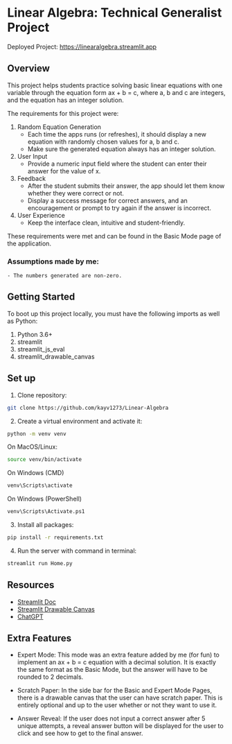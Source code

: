 # Linear Algebra: Technical Generalist Project

Deployed Project: https://linearalgebra.streamlit.app

## Overview

This project helps students practice solving basic linear equations with one variable through the equation form ax + b = c, where a, b and c are integers, and the equation has an integer solution.

The requirements for this project were:

1. Random Equation Generation
   - Each time the apps runs (or refreshes), it should display a new equation with randomly chosen values for a, b and c.
   - Make sure the generated equation always has an integer solution.
2. User Input
   - Provide a numeric input field where the student can enter their answer for the value of x.
3. Feedback
   - After the student submits their answer, the app should let them know whether they were correct or not.
   - Display a success message for correct answers, and an encouragement or prompt to try again if the answer is incorrect.
4. User Experience
   - Keep the interface clean, intuitive and student-friendly.

These requirements were met and can be found in the Basic Mode page of the application.

### Assumptions made by me:

    - The numbers generated are non-zero.

## Getting Started

To boot up this project locally, you must have the following imports as well as Python:

1. Python 3.6+
2. streamlit
3. streamlit_js_eval
4. streamlit_drawable_canvas

## Set up

1. Clone repository:

```sh
git clone https://github.com/kayv1273/Linear-Algebra
```

2. Create a virtual environment and activate it:

```sh
python -m venv venv
```

On MacOS/Linux:

```sh
source venv/bin/activate
```

On Windows (CMD)

```sh
venv\Scripts\activate
```

On Windows (PowerShell)

```sh
venv\Scripts\Activate.ps1
```

3. Install all packages:

```sh
pip install -r requirements.txt
```

4. Run the server with command in terminal:

```sh
streamlit run Home.py
```

## Resources

- [Streamlit Doc](https://docs.streamlit.io)
- [Streamlit Drawable Canvas](https://github.com/andfanilo/streamlit-drawable-canvas)
- [ChatGPT](https://chatgpt.com)

## Extra Features

- Expert Mode: This mode was an extra feature added by me (for fun) to implement an ax + b = c equation with a decimal solution. It is exactly the same format as the Basic Mode, but the answer will have to be rounded to 2 decimals.

- Scratch Paper: In the side bar for the Basic and Expert Mode Pages, there is a drawable canvas that the user can have scratch paper. This is entirely optional and up to the user whether or not they want to use it.

- Answer Reveal: If the user does not input a correct answer after 5 unique attempts, a reveal answer button will be displayed for the user to click and see how to get to the final answer.
